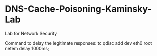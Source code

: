 # DNS-Cache-Poisoning-Kaminsky-Lab
Lab for Network Security

Command to delay the legitimate responses:
tc qdisc add dev eth0 root netem delay 1000ms;
